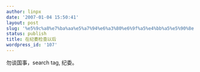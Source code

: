 ```yaml
---
author: linpx
date: '2007-01-04 15:50:41'
layout: post
slug: '%e5%9c%a8%e7%ba%aa%e5%a7%94%e6%a3%80%e6%9f%a5%e4%bb%a5%e5%90%8e'
status: publish
title: 在纪委检查以后
wordpress_id: '107'
---
```


勿谈国事，search tag, 纪委。

